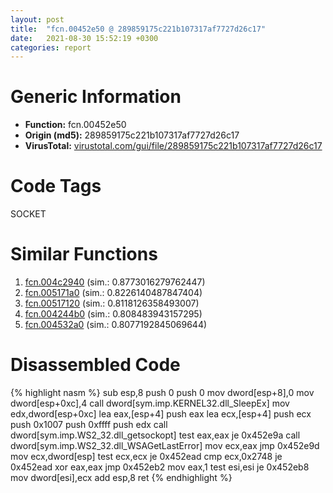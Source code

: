 ```yaml
---
layout: post
title:  "fcn.00452e50 @ 289859175c221b107317af7727d26c17"
date:   2021-08-30 15:52:19 +0300
categories: report
---
```


# Generic Information
- **Function:** fcn.00452e50
- **Origin (md5):** 289859175c221b107317af7727d26c17
- **VirusTotal:** [virustotal.com/gui/file/289859175c221b107317af7727d26c17][virustotal_ref]

# Code Tags
<span class="tag" id="SOCKET">SOCKET</span>


# Similar Functions

1. [fcn.004c2940][similar_1_ref] (sim.: 0.8773016279762447)
2. [fcn.005171a0][similar_2_ref] (sim.: 0.8226140487847404)
3. [fcn.00517120][similar_3_ref] (sim.: 0.8118126358493007)
4. [fcn.004244b0][similar_4_ref] (sim.: 0.808483943157295)
5. [fcn.004532a0][similar_5_ref] (sim.: 0.8077192845069644)


# Disassembled Code

{% highlight nasm %}
sub esp,8
push 0
push 0
mov dword[esp+8],0
mov dword[esp+0xc],4
call dword[sym.imp.KERNEL32.dll_SleepEx]
mov edx,dword[esp+0xc]
lea eax,[esp+4]
push eax
lea ecx,[esp+4]
push ecx
push 0x1007
push 0xffff
push edx
call dword[sym.imp.WS2_32.dll_getsockopt]
test eax,eax
je 0x452e9a
call dword[sym.imp.WS2_32.dll_WSAGetLastError]
mov ecx,eax
jmp 0x452e9d
mov ecx,dword[esp]
test ecx,ecx
je 0x452ead
cmp ecx,0x2748
je 0x452ead
xor eax,eax
jmp 0x452eb2
mov eax,1
test esi,esi
je 0x452eb8
mov dword[esi],ecx
add esp,8
ret 
{% endhighlight %}


[similar_1_ref]: /report/fcn.004c2940@279a61b1e76da49531f1f16fd1102a2d
[similar_2_ref]: /report/fcn.005171a0@c60344b51fa39a329b92557d24ff7670
[similar_3_ref]: /report/fcn.00517120@c60344b51fa39a329b92557d24ff7670
[similar_4_ref]: /report/fcn.004244b0@1123b7aa5760238fe93045e585b8234c
[similar_5_ref]: /report/fcn.004532a0@289859175c221b107317af7727d26c17
[virustotal_ref]: https://www.virustotal.com/gui/file/289859175c221b107317af7727d26c17
